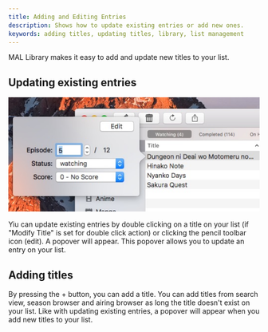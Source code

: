 ```yaml
---
title: Adding and Editing Entries
description: Shows how to update existing entries or add new ones.
keywords: adding titles, updating titles, library, list management
---
```

MAL Library makes it easy to add and update new titles to your list.

## Updating existing entries

![](updating.jpg)

Yiu can update existing entries by double clicking on a title on your list (if "Modify Title" is set for double click action) or clicking the pencil toolbar icon (edit). A popover will appear. This popover allows you to update an entry on your list.

## Adding titles

By pressing the + button, you can add a title. You can add titles from search view, season browser and airing browser as long the title doesn't exist on your list. Like with updating existing entries, a popover will appear when you add new titles to your list.
